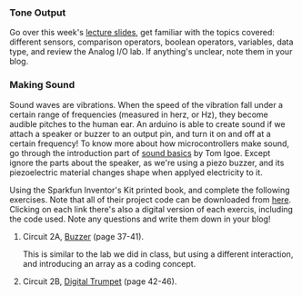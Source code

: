 ### Tone Output

Go over this week's [lecture slides](https://docs.google.com/presentation/d/1NRexncxBzfuWql_G8BflpLfZFYYmzwMUmk9-ZwswJrI/edit#slide=id.pg), get familiar with the topics covered: different sensors, comparison operators, boolean operators, variables, data type, and review the Analog I/O lab. If anything's unclear, note them in your blog.

### Making Sound

Sound waves are vibrations. When the speed of the vibration fall under a certain range of frequencies (measured in herz, or Hz), they become audible pitches to the human ear. An arduino is able to create sound if we attach a speaker or buzzer to an output pin, and turn it on and off at a certain frequency! To know more about how microcontrollers make sound, go through the introduction part of [sound basics](https://tigoe.github.io/SoundExamples/sound-basics.html) by Tom Igoe. Except ignore the parts about the speaker, as we're using a piezo buzzer, and its piezoelectric material changes shape when applyed electricity to it.

Using the Sparkfun Inventor's Kit printed book, and complete the following exercises. Note that all of their project code can be downloaded from [here](https://www.sparkfun.com/SIKcode). Clicking on each link there's also a digital version of each exercis, including the code used. Note any questions and write them down in your blog!

1. Circuit 2A, [Buzzer](https://learn.sparkfun.com/tutorials/sparkfun-inventors-kit-experiment-guide---v40/circuit-2a-buzzer) (page 37-41).

   This is similar to the lab we did in class, but using a different interaction, and introducing an array as a coding concept.

2. Circuit 2B, [Digital Trumpet](https://learn.sparkfun.com/tutorials/sparkfun-inventors-kit-experiment-guide---v40/circuit-2b-digital-trumpet) (page 42-46).
